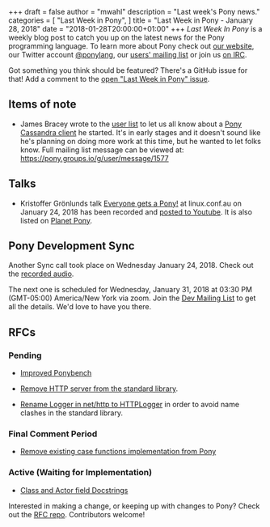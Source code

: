 +++
draft = false
author = "mwahl"
description = "Last week's Pony news."
categories = [
    "Last Week in Pony",
]
title = "Last Week in Pony - January 28, 2018"
date = "2018-01-28T20:00:00+01:00"
+++
_Last Week In Pony_ is a weekly blog post to catch you up on the latest news for the Pony programming language. To learn more about Pony check out [our website](ponylang.io), our Twitter account [@ponylang](https://twitter.com/ponylang), our [users' mailing list](https://pony.groups.io/g/user) or join us [on IRC](https://webchat.freenode.net/?channels=%23ponylang). 

Got something you think should be featured? There's a GitHub issue for that! Add a comment to the [open "Last Week in Pony" issue](https://github.com/ponylang/ponylang.github.io/issues?q=is%3Aissue+is%3Aopen+label%3Alast-week-in-pony).
<!--more-->


## Items of note

- James Bracey wrote to the [user list](https://pony.groups.io/g/user) to let us all know about a [Pony Cassandra client](https://github.com/waratuman/pony-cql) he started. It's in early stages and it doesn't sound like he's planning on doing more work at this time, but he wanted to let folks know. Full mailing list message can be viewed at: https://pony.groups.io/g/user/message/1577

## Talks

- Kristoffer Grönlunds talk [Everyone gets a Pony!](https://linux.conf.au/) at  linux.conf.au on January 24, 2018 has been recorded and [posted to Youtube](https://www.youtube.com/watch?v=e0197aoljGQ). It is also listed on [Planet Pony](https://www.ponylang.io/community/planet-pony/).

## Pony Development Sync

Another Sync call took place on Wednesday January 24, 2018. Check out the [recorded audio](https://pony.groups.io/g/dev/files/Pony%20Sync/2018_01_24).

The next one is scheduled for Wednesday, January 31, 2018 at 03:30 PM (GMT-05:00) America/New York via zoom. Join the [Dev Mailing List](https://pony.groups.io/g/dev) to get all the details. We'd love to have you there.

## RFCs

### Pending

- [Improved Ponybench](https://github.com/ponylang/rfcs/pull/119)

- [Remove HTTP server from the standard library](https://github.com/ponylang/rfcs/pull/117).

- [Rename Logger in net/http to HTTPLogger](https://github.com/ponylang/rfcs/pull/116) in order to avoid name clashes in the standard library.

### Final Comment Period

- [Remove existing case functions implementation from Pony](https://github.com/ponylang/rfcs/pull/118)

### Active (Waiting for Implementation)

- [Class and Actor field Docstrings](https://github.com/ponylang/rfcs/pull/115)

Interested in making a change, or keeping up with changes to Pony? Check out the [RFC repo](https://github.com/ponylang/rfcs). Contributors welcome!

